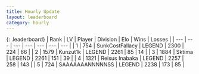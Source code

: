 ```yaml
---
title: Hourly Update
layout: leaderboard
category: hourly
---
```


{: .leaderboard}
| Rank | LV | Player | Division | Elo | Wins | Losses |
| --- | --- | --- | --- | --- | --- | --- |
| <span data-change="0">1</span> | 754 | <span title="ID: 402846">SunkCostFallacy</span> | LEGEND | <span data-change="0">2300</span> | <span data-change="0">224</span> | <span data-change="0">66</span> |
| <span data-change="0">2</span> | 1579 | <span title="ID: 392407">Kunzut1k</span> | LEGEND | <span data-change="0">2261</span> | <span data-change="0">85</span> | <span data-change="0">14</span> |
| <span data-change="1">3</span> | 1884 | <span title="ID: 353063">Sktima</span> | LEGEND | <span data-change="8">2261</span> | <span data-change="1">151</span> | <span data-change="0">39</span> |
| <span data-change="-1">4</span> | 1321 | <span title="ID: 451068">Reisus Inabaka</span> | LEGEND | <span data-change="0">2257</span> | <span data-change="0">258</span> | <span data-change="0">143</span> |
| <span data-change="0">5</span> | 724 | <span title="ID: 174294">SAAAAAAANNNNNSS</span> | LEGEND | <span data-change="0">2238</span> | <span data-change="0">173</span> | <span data-change="0">85</span> |